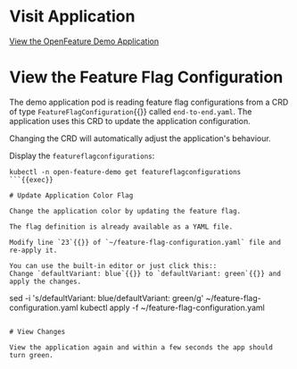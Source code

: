 # Visit Application

[View the OpenFeature Demo Application]({{TRAFFIC_HOST1_30000}})

# View the Feature Flag Configuration

The demo application pod is reading feature flag configurations from a CRD of type `FeatureFlagConfiguration`{{}} called `end-to-end.yaml`. The application uses this CRD to update the application configuration.

Changing the CRD will automatically adjust the application's behaviour.

Display the `featureflagconfigurations`:

```
kubectl -n open-feature-demo get featureflagconfigurations
```{{exec}}

# Update Application Color Flag

Change the application color by updating the feature flag.

The flag definition is already available as a YAML file.

Modify line `23`{{}} of `~/feature-flag-configuration.yaml` file and re-apply it.

You can use the built-in editor or just click this::
Change `defaultVariant: blue`{{}} to `defaultVariant: green`{{}} and apply the changes.

```
sed -i 's/defaultVariant: blue/defaultVariant: green/g' ~/feature-flag-configuration.yaml
kubectl apply -f ~/feature-flag-configuration.yaml
```{{exec}}

# View Changes

View the application again and within a few seconds the app should turn green.